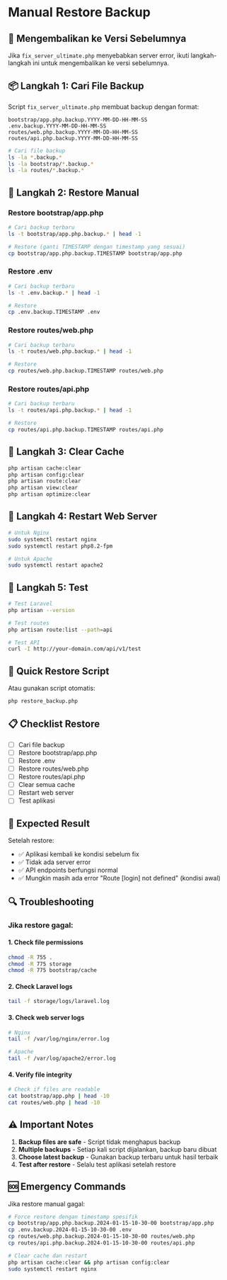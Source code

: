 # Manual Restore Backup

## 🔄 Mengembalikan ke Versi Sebelumnya

Jika `fix_server_ultimate.php` menyebabkan server error, ikuti langkah-langkah ini untuk mengembalikan ke versi sebelumnya.

## 📦 Langkah 1: Cari File Backup

Script `fix_server_ultimate.php` membuat backup dengan format:
```
bootstrap/app.php.backup.YYYY-MM-DD-HH-MM-SS
.env.backup.YYYY-MM-DD-HH-MM-SS
routes/web.php.backup.YYYY-MM-DD-HH-MM-SS
routes/api.php.backup.YYYY-MM-DD-HH-MM-SS
```

```bash
# Cari file backup
ls -la *.backup.*
ls -la bootstrap/*.backup.*
ls -la routes/*.backup.*
```

## 🔄 Langkah 2: Restore Manual

### Restore bootstrap/app.php
```bash
# Cari backup terbaru
ls -t bootstrap/app.php.backup.* | head -1

# Restore (ganti TIMESTAMP dengan timestamp yang sesuai)
cp bootstrap/app.php.backup.TIMESTAMP bootstrap/app.php
```

### Restore .env
```bash
# Cari backup terbaru
ls -t .env.backup.* | head -1

# Restore
cp .env.backup.TIMESTAMP .env
```

### Restore routes/web.php
```bash
# Cari backup terbaru
ls -t routes/web.php.backup.* | head -1

# Restore
cp routes/web.php.backup.TIMESTAMP routes/web.php
```

### Restore routes/api.php
```bash
# Cari backup terbaru
ls -t routes/api.php.backup.* | head -1

# Restore
cp routes/api.php.backup.TIMESTAMP routes/api.php
```

## 🧹 Langkah 3: Clear Cache

```bash
php artisan cache:clear
php artisan config:clear
php artisan route:clear
php artisan view:clear
php artisan optimize:clear
```

## 🔧 Langkah 4: Restart Web Server

```bash
# Untuk Nginx
sudo systemctl restart nginx
sudo systemctl restart php8.2-fpm

# Untuk Apache
sudo systemctl restart apache2
```

## 🧪 Langkah 5: Test

```bash
# Test Laravel
php artisan --version

# Test routes
php artisan route:list --path=api

# Test API
curl -I http://your-domain.com/api/v1/test
```

## 🚀 Quick Restore Script

Atau gunakan script otomatis:
```bash
php restore_backup.php
```

## 📋 Checklist Restore

- [ ] Cari file backup
- [ ] Restore bootstrap/app.php
- [ ] Restore .env
- [ ] Restore routes/web.php
- [ ] Restore routes/api.php
- [ ] Clear semua cache
- [ ] Restart web server
- [ ] Test aplikasi

## 🎯 Expected Result

Setelah restore:
- ✅ Aplikasi kembali ke kondisi sebelum fix
- ✅ Tidak ada server error
- ✅ API endpoints berfungsi normal
- ✅ Mungkin masih ada error "Route [login] not defined" (kondisi awal)

## 🔍 Troubleshooting

### Jika restore gagal:

#### 1. Check file permissions
```bash
chmod -R 755 .
chmod -R 775 storage
chmod -R 775 bootstrap/cache
```

#### 2. Check Laravel logs
```bash
tail -f storage/logs/laravel.log
```

#### 3. Check web server logs
```bash
# Nginx
tail -f /var/log/nginx/error.log

# Apache
tail -f /var/log/apache2/error.log
```

#### 4. Verify file integrity
```bash
# Check if files are readable
cat bootstrap/app.php | head -10
cat routes/web.php | head -10
```

## ⚠️ Important Notes

1. **Backup files are safe** - Script tidak menghapus backup
2. **Multiple backups** - Setiap kali script dijalankan, backup baru dibuat
3. **Choose latest backup** - Gunakan backup terbaru untuk hasil terbaik
4. **Test after restore** - Selalu test aplikasi setelah restore

## 🆘 Emergency Commands

Jika restore manual gagal:
```bash
# Force restore dengan timestamp spesifik
cp bootstrap/app.php.backup.2024-01-15-10-30-00 bootstrap/app.php
cp .env.backup.2024-01-15-10-30-00 .env
cp routes/web.php.backup.2024-01-15-10-30-00 routes/web.php
cp routes/api.php.backup.2024-01-15-10-30-00 routes/api.php

# Clear cache dan restart
php artisan cache:clear && php artisan config:clear
sudo systemctl restart nginx
```
